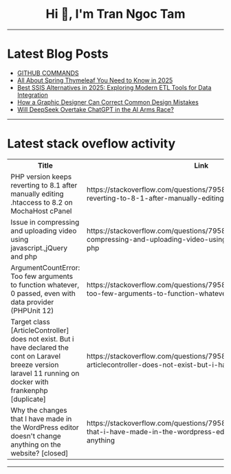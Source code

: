 <h1 align="center">Hi 👋, I'm Tran Ngoc Tam</h1>

---

# Latest Blog Posts 
<!-- BLOG-POST-LIST:START -->
- [GITHUB COMMANDS](https://dev.to/gobinath_m_2026/github-commands-4ij9)
- [All About Spring Thymeleaf You Need to Know in 2025](https://dev.to/abhay_srivastava_22/all-about-spring-thymeleaf-you-need-to-know-in-2025-2omd)
- [Best SSIS Alternatives in 2025: Exploring Modern ETL Tools for Data Integration](https://dev.to/kulichechka/best-ssis-alternatives-in-2025-exploring-modern-etl-tools-for-data-integration-2cj7)
- [How a Graphic Designer Can Correct Common Design Mistakes](https://dev.to/riyasharma312/how-a-graphic-designer-can-correct-common-design-mistakes-1eg0)
- [Will DeepSeek Overtake ChatGPT in the AI Arms Race?](https://dev.to/anilparmar/will-deepseek-overtake-chatgpt-in-the-ai-arms-race-5enl)
<!-- BLOG-POST-LIST:END -->

---

# Latest stack oveflow activity
<table>
  <tr><th>Title</th><th>Link</th></tr>
  <!-- STACKOVERFLOW:START --><tr><td>PHP version keeps reverting to 8.1 after manually editing .htaccess to 8.2 on MochaHost cPanel</td><td>https://stackoverflow.com/questions/79589923/php-version-keeps-reverting-to-8-1-after-manually-editing-htaccess-to-8-2-on-mo</td></tr><tr><td>Issue in compressing and uploading video using javascript.,jQuery and php</td><td>https://stackoverflow.com/questions/79589911/issue-in-compressing-and-uploading-video-using-javascript-jquery-and-php</td></tr><tr><td>ArgumentCountError: Too few arguments to function whatever, 0 passed, even with data provider &lpar;PHPUnit 12&rpar;</td><td>https://stackoverflow.com/questions/79589872/argumentcounterror-too-few-arguments-to-function-whatever-0-passed-even-with</td></tr><tr><td>Target class [ArticleController] does not exist. But i have declared the cont on Laravel breeze version laravel 11 running on docker with frankenphp [duplicate]</td><td>https://stackoverflow.com/questions/79589719/target-class-articlecontroller-does-not-exist-but-i-have-declared-the-cont-on</td></tr><tr><td>Why the changes that I have made in the WordPress editor doesn&#39;t change anything on the website? [closed]</td><td>https://stackoverflow.com/questions/79589711/why-the-changes-that-i-have-made-in-the-wordpress-editor-doesnt-change-anything</td></tr><!-- STACKOVERFLOW:END -->
</table>

---


